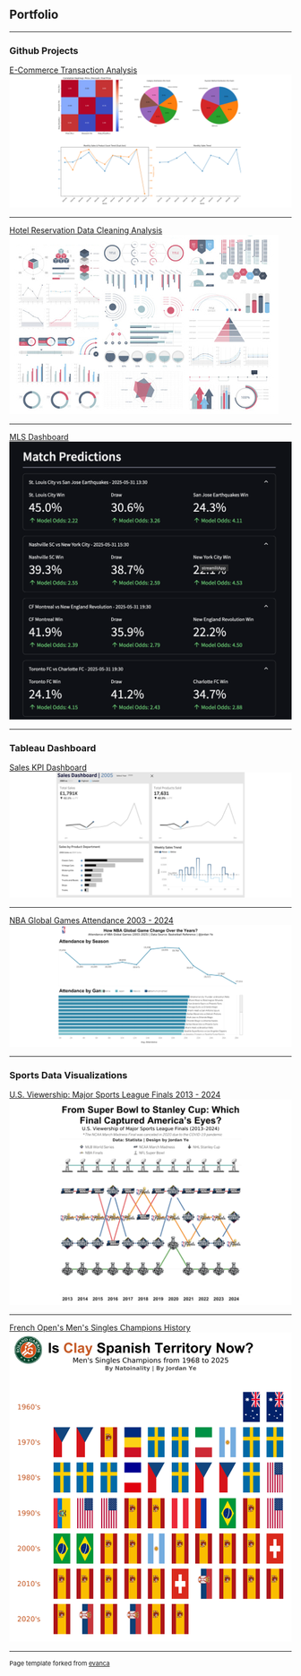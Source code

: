## Portfolio

---

### Github Projects 

[E-Commerce Transaction Analysis](/Project%20Sample%20-%20E-commerce%20218951dc405b8032beb7d63e792fde60/)
<img src="images/e_commerce_thumb.jpg" alt="Project Thumbnail"/>

---

[Hotel Reservation Data Cleaning Analysis](/hotel_reservation_clean/)
<img src="images/dummy_thumbnail.jpg?raw=true"/>

---

[MLS Dashboard](https://mls-dashboard-neuu4ihhxf.streamlit.app/)
<img src="images/football_app.jpeg?raw=true"/>

---

### Tableau Dashboard

[Sales KPI Dashboard](https://public.tableau.com/views/sales_dashboard_v1/SalesDashboard?:language=en-GB&:sid=&:redirect=auth&:display_count=n&:origin=viz_share_link)
<img src="images/sales_dashboard.jpg?raw=true"/>

---

[NBA Global Games Attendance 2003 - 2024](https://public.tableau.com/views/global_game_v3/Dashboard1?:language=en-GB&:sid=&:redirect=auth&:display_count=n&:origin=viz_share_link)
<img src="images/nba_dashboard.jpg?raw=true"/>

---

### Sports Data Visualizations

[U.S. Viewership: Major Sports League Finals 2013 - 2024](https://public.tableau.com/views/usa_sports_watch_v4/Dashboard?:language=en-GB&:sid=&:redirect=auth&:display_count=n&:origin=viz_share_link)
<img src="images/viewership_dashboard.jpg?raw=true"/>

---

[French Open's Men's Singles Champions History](https://public.tableau.com/views/frech_open_winner_v3/Dashboard?:language=en-GB&:sid=&:redirect=auth&:display_count=n&:origin=viz_share_link)
<img src="images/tennis_dashboard.png?raw=true"/>


---
<p style="font-size:11px">Page template forked from <a href="https://github.com/evanca/quick-portfolio">evanca</a></p>
<!-- Remove above link if you don't want to attibute -->
